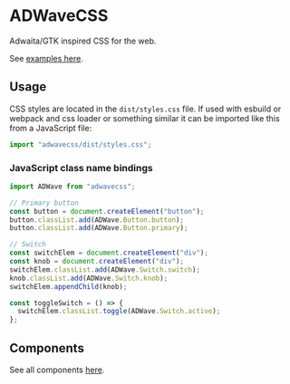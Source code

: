 # ADWaveCSS

Adwaita/GTK inspired CSS for the web.

See [examples here](https://ncpa0.github.io/adwave-docs).

## Usage

CSS styles are located in the `dist/styles.css` file. If used with esbuild or webpack and css loader or something similar it can be imported like this from a JavaScript file:

```js
import "adwavecss/dist/styles.css";
```

### JavaScript class name bindings

```js
import ADWave from "adwavecss";

// Primary button
const button = document.createElement("button");
button.classList.add(ADWave.Button.button);
button.classList.add(ADWave.Button.primary);

// Switch
const switchElem = document.createElement("div");
const knob = document.createElement("div");
switchElem.classList.add(ADWave.Switch.switch);
knob.classList.add(ADWave.Switch.knob);
switchElem.appendChild(knob);

const toggleSwitch = () => {
  switchElem.classList.toggle(ADWave.Switch.active);
};
```

## Components

See all components [here](./docs/README.md).
